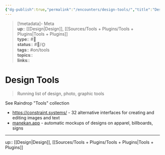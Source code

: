 ```yaml
---
{"dg-publish":true,"permalink":"/encounters/design-tools/","title":"Design Tools","tags":["📝","📝/🌞","on/tools"]}
---
```



> [!metadata]- Meta  
> **up**:: [[Design\|Design]], [[Sources/Tools + Plugins/Tools + Plugins\|Tools + Plugins]]  
> **type**:: #📝  
> **status**:: #📝/🌞  
> **tags**:: #on/tools  
> **topics**::  
> **links**::

# Design Tools

> Running list of design, photo, graphic tools

See Raindrop "Tools" collection

- https://constraint.systems/ - 32 alternative interfaces for creating and editing images and text
- [manekan.app](https://www.maneken.app/) - automatic mockups of designs on apparel, billboards, signs

---
up:: [[Design\|Design]], [[Sources/Tools + Plugins/Tools + Plugins\|Tools + Plugins]]

